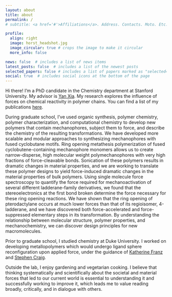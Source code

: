 ```yaml
---
layout: about
title: about
permalink: /
# subtitle: <a href='#'>Affiliations</a>. Address. Contacts. Moto. Etc.

profile:
  align: right
  image: horst_headshot.jpg
  image_circular: true # crops the image to make it circular
  more_info: false

news: false  # includes a list of news items
latest_posts: false  # includes a list of the newest posts
selected_papers: false # includes a list of papers marked as "selected={true}"
social: true  # includes social icons at the bottom of the page
---
```


Hi there! I’m a PhD candidate in the Chemistry department at Stanford University. My advisor is [Yan Xia](https://xialab.stanford.edu/). My research explores the influence of forces on chemical reactivity in polymer chains. You can find a list of my publications [here](https://scholar.google.com/citations?user=kIddhX4AAAAJ&hl=en).

During graduate school, I’ve used organic synthesis, polymer chemistry, polymer characterization, and computational chemistry to develop new polymers that contain mechanophores, subject them to force, and describe the chemistry of the resulting transformations. We have developed more scalable and modular approaches to synthesizing mechanophores with fused cyclobutane motifs. Ring opening metathesis polymerization of fused cyclobutene-containing mechanophore monomers allows us to create narrow-disperse, high molecular weight polymechanophores with very high fractions of force-cleavable bonds. Sonication of these polymers results in dramatic changes in material properties, and we are working to translate these polymer designs to yield force-induced dramatic changes in the material properties of bulk polymers. Using single molecule force spectroscopy to quantify the force required for mechanoactivation of several different ladderane-family derivatives, we found that the stereoelectronics at the first bond broken determine the force necessary for these ring opening reactions. We have shown that the ring opening of pterodactylane occurs at much lower forces than that of its regioisomer, 4-ladderane, and we have discovered both force-accelerated and force-suppressed elementary steps in its transformation. By understanding the relationship between molecular structure, polymer properties, and mechanochemistry, we can discover design principles for new macromolecules.

Prior to graduate school, I studied chemistry at Duke University. I worked on developing metallopolymers which would undergo ligand sphere reconfiguration upon applied force, under the guidance of [Katherine Franz](https://sites.duke.edu/franzlab/) and [Stephen Craig](https://craiglab.chem.duke.edu/).

Outside the lab, I enjoy gardening and vegetarian cooking. I believe that thinking systematically and scientifically about the societal and material forces that led to our current world is essential to understanding it and successfully working to improve it, which leads me to value reading broadly, critically, and in dialogue with others.
